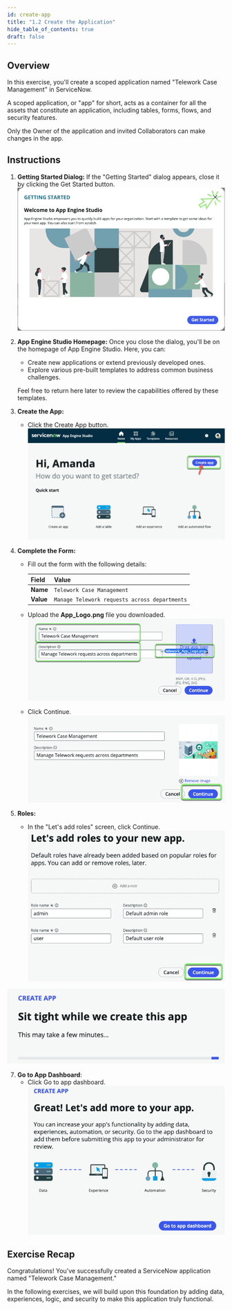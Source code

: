 ```yaml
---
id: create-app
title: "1.2 Create the Application"
hide_table_of_contents: true
draft: false
---
```


## Overview

In this exercise, you'll create a scoped application named "Telework Case Management" in ServiceNow.

A scoped application, or "app" for short, acts as a container for all the assets that constitute an application, including tables, forms, flows, and security features.

Only the Owner of the application and invited Collaborators can make changes in the app. 

## Instructions

1. **Getting Started Dialog:** If the "Getting Started" dialog appears, close it by clicking the <span className="button-purple">Get Started</span> button.
   ![](../images/1_Getting_Started.png)


2. **App Engine Studio Homepage:** Once you close the dialog, you'll be on the homepage of App Engine Studio. Here, you can:
   - Create new applications or extend previously developed ones.
   - Explore various pre-built templates to address common business challenges.

   Feel free to return here later to review the capabilities offered by these templates.


3. **Create the App:**
   - Click the <span className="button-purple">Create App</span> button.
   ![](../images/2023-11-06-10-31-01.png)



4. **Complete the Form:**
   - Fill out the form with the following details:

     |Field|Value 
     |--|--
     |**Name** | `Telework Case Management` 
     |**Value**| `Manage Telework requests across departments`

   - Upload the **App_Logo.png** file you downloaded.
   ![](../images/2023-11-04-17-18-04.png)
   - Click <span className="button-purple">Continue</span>.
   ![](../images/2023-10-18-14-07-21.png)


6. **Roles:**
   - In the "Let's add roles" screen, click <span className="button-purple">Continue</span>.
   ![](../images/2023-10-18-14-06-33.png)


![](../images/2023-11-04-17-19-39.png)


7. **Go to App Dashboard**:
   - Click <span className="button-purple">Go to app dashboard</span>.
   ![](../images/2023-11-04-17-19-57.png)


## Exercise Recap

Congratulations! You've successfully created a ServiceNow application named "Telework Case Management."

In the following exercises, we will build upon this foundation by adding data, experiences, logic, and security to make this application truly functional.